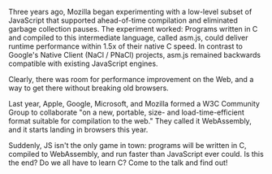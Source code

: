 Three years ago, Mozilla began experimenting with a low-level subset of JavaScript that supported ahead-of-time compilation and eliminated garbage collection pauses. The experiment worked: Programs written in C and compiled to this intermediate language, called asm.js, could deliver runtime performance within 1.5x of their native C speed. In contrast to Google's Native Client (NaCl / PNaCl) projects, asm.js remained backwards compatible with existing JavaScript engines.

Clearly, there was room for performance improvement on the Web, and a way to get there without breaking old browsers.

Last year, Apple, Google, Microsoft, and Mozilla formed a W3C Community Group to collaborate "on a new, portable, size- and load-time-efficient format suitable for compilation to the web." They called it WebAssembly, and it starts landing in browsers this year.

Suddenly, JS isn't the only game in town: programs will be written in C, compiled to WebAssembly, and run faster than JavaScript ever could. Is this the end? Do we all have to learn C? Come to the talk and find out!
